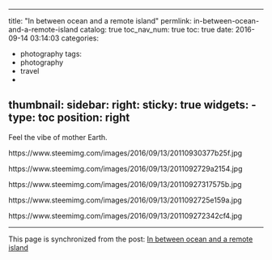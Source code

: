 
---
title: "In between ocean and a remote island"
permlink: in-between-ocean-and-a-remote-island
catalog: true
toc_nav_num: true
toc: true
date: 2016-09-14 03:14:03
categories:
- photography
tags:
- photography
- travel
- 
thumbnail: 
sidebar:
    right:
        sticky: true
widgets:
    -
        type: toc
        position: right
---


<html>
<p>Feel the vibe of mother Earth.</p>
<p>https://www.steemimg.com/images/2016/09/13/20110930377b25f.jpg</p>
<p>https://www.steemimg.com/images/2016/09/13/2011092729a2154.jpg</p>
<p>https://www.steemimg.com/images/2016/09/13/20110927317575b.jpg</p>
<p>https://www.steemimg.com/images/2016/09/13/2011092725e159a.jpg</p>
<p>https://www.steemimg.com/images/2016/09/13/201109272342cf4.jpg</p>
</html>

- - -

This page is synchronized from the post: [In between ocean and a remote island](https://steemit.com/@deanliu/in-between-ocean-and-a-remote-island)
